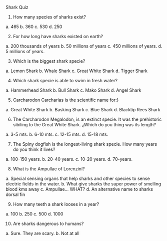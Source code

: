 Shark Quiz

1. How many species of sharks exist?

a. 465
b. 360
c. 530
d. 250

2. For how long have sharks existed on earth?

a. 200 thousands of years
b. 50 millions of years
c. 450 millions of years.
d. 5 millions of years.

3. Which is the biggest shark specie?

a. Lemon Shark
b. Whale Shark
c. Great White Shark
d. Tigger Shark

4. Which shark specie is able to swim in fresh water?

a. Hammerhead Shark
b. Bull Shark
c. Mako Shark
d. Angel Shark

5. Carcharodon Carcharias is the scientific name for:}

a. Great White Shark
b. Basking Shark
c. Blue Shark
d. Blacktip Rees Shark

6. The Carcharodon Megalodon, is an extinct specie. It was the prehistoric sibiling to the Great White Shark.
¿Which do you thing was its length?

a. 3-5 mts.
b. 6-10 mts.
c. 12-15 mts.
d. 15-18 mts.

7. The Spiny dogfish is the longest-living shark specie. How many years do you think it lives?

a. 100-150 years.
b. 20-40 years.
c. 10-20 years.
d. 70-years.

8. What is the Ampullae of Lorenzini?

a. Special sensing organs that help sharks and other species to sense electric fields in the water.
b. What give sharks the super power of smelling blood kms away
c. Ampullae... WHAT?
d. An alternative name to sharks dorsal fin 

9. How many teeth a shark looses in a year?

a. 100
b. 250
c. 500
d. 1000

10. Are sharks dangerous to humans?

a. Sure. They are scary.
b. Not at all


